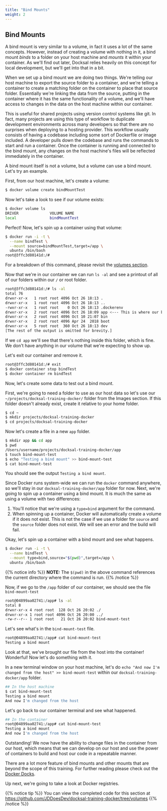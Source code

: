 ```yaml
---
title: "Bind Mounts"
weight: 2
---
```


## Bind Mounts

A bind mount is very similar to a volume, in fact it uses a lot of the same concepts. However, instead of creating a volume with nothing in it, a bind mount _binds_ to a folder on your host machine and _mounts_ it within your container. As we'll find out later, Docksal relies heavily on this concept for local development, but we'll get into that in a bit.

When we set up a bind mount we are doing two things. We're telling our host machine to export the source folder to a container, and we're telling a container to create a matching folder on the container to place that source folder. Essentially we're linking the data from the source, putting in the container where it has the same functionality of a volume, and we'll have access to changes in the data on the host machine within our container.

This is useful for shared projects using version control systems like git. In fact, many projects are using this type of workflow to duplicate development environments across many developers so that there are no surprises when deploying to a hosting provider. This workflow usually consists of having a codebase including some sort of Dockerfile or image included. A developer pulls down the codebase and runs the commands to start and run a container. Once the container is running and connected to the bind mount, any changes on the host machine's files will be reflected immediately in the container.

A bind mount itself is not a volume, but a volume can use a bind mount. Let's try an example.

First, from our host machine, let's create a volume:

``` bash
$ docker volume create bindMountTest
```

Now let's take a look to see if our volume exists:

``` bash
$ docker volume ls
DRIVER              VOLUME NAME
local               bindMountTest
```

Perfect! Now, let's spin up a container using that volume:

``` bash
$ docker run -i -t \
  --name bindTest \
  --mount source=bindMountTest,target=/app \
  ubuntu /bin/bash
root@3ffc3d80141d:/#
```

For a breakdown of this command, please revisit the [volumes section](/intro-docker/docker-basics/docker-components/volumes).

Now that we're in our container we can run `ls -al` and see a printout of all of our folders within our `/` or root folder.

``` bash
root@3ffc3d80141d:/# ls -al
total 76
drwxr-xr-x   1 root root 4096 Oct 26 18:13 .
drwxr-xr-x   1 root root 4096 Oct 26 18:13 ..
-rwxr-xr-x   1 root root    0 Oct 26 18:13 .dockerenv
drwxr-xr-x   2 root root 4096 Oct 26 18:09 app <--- This is where our bindMountTest volume is mounted.
drwxr-xr-x   2 root root 4096 Oct 10 21:07 bin
drwxr-xr-x   2 root root 4096 Apr 24  2018 boot
drwxr-xr-x   5 root root  360 Oct 26 18:13 dev
[The rest of the output is omitted for brevity.]
```

If we `cd app` we'll see that there's nothing inside this folder, which is fine. We don't have anything in our volume that we're expecting to show up.

Let's exit our container and remove it.

``` bash
root@3ffc3d80141d:/# exit
$ docker container stop bindTest
$ docker container rm bindTest
```

Now, let's create some data to test out a bind mount.

First, we're going to need a folder to use as our host data so let's use our `~/projects/docksal-training-docker/` folder from the Images section. If this folder doesn't already exist, create it relative to your home folder.

``` bash
$ cd ~
$ mkdir projects/docksal-training-docker
$ cd projects/docksal-training-docker
```

Now let's create a file in a new `app` folder.
``` bash
$ mkdir app && cd app
$ pwd
/Users/username/projects/docksal-training-docker/app
$ touch bind-mount-test
$ echo "Testing a bind mount" >> bind-mount-test
$ cat bind-mount-test
```

You should see the output `Testing a bind mount`.

Since Docker runs system-wide we can run the `docker` command anywhere, so we'll stay in our `docksal-training-docker/app` folder for now. Next, we're going to spin up a container using a bind mount. It is much the same as using a volume with two differences:

1. You'll notice that we're using a `type=bind` argument for the command.
2. When spinning up a container, Docker will automatically create a volume if it does not exist. This is not the case if we use a folder for `source` and the `source` folder does not exist. We will see an error and the build will fail.

Okay, let's spin up a container with a bind mount and see what happens.

``` bash
$ docker run -i -t \
  --name bindTest \
  --mount type=bind,source="$(pwd)",target=/app \
  ubuntu /bin/bash
```

{{% notice info %}}
**NOTE:** The `$(pwd)` in the above command references the current directory where the command is run.
{{% /notice %}}

Now, if we go to the `/app` folder of our container, we should see the file `bind-mount-test`

``` bash
root@04899aa02741:/app# ls -al
total 8
drwxr-xr-x 4 root root  128 Oct 26 20:02 ./
drwxr-xr-x 1 root root 4096 Oct 26 20:00 ../
-rw-r--r-- 1 root root   21 Oct 26 20:02 bind-mount-test
```

Let's see what's in the `bind-mount-test` file.

``` bash
root@04899aa02741:/app# cat bind-mount-test
Testing a bind mount
```

Look at that, we've brought our file from the host into the container! Wonderful! Now let's do something with it.

In a new terminal window on your host machine, let's do `echo "And now I'm changed from the host" >> bind-mount-test` within our `docksal-training-docker/app` folder.

``` bash
## In the host machine
$ cat bind-mount-test
Testing a bind mount
And now I'm changed from the host
```

Let's go back to our container terminal and see what happened.
``` bash
## In the container
root@04899aa02741:/app# cat bind-mount-test
Testing a bind mount
And now I'm changed from the host
```

Outstanding! We now have the ability to change files in the container from our host, which means that we can develop on our host and use the power of containers to build and host our code in a repeatable manner.

There are a lot more feature of bind mounts and other mounts that are beyond the scope of this training. For further reading please check out the [Docker Docks](https://docs.docker.com/storage/bind-mounts/).

Up next, we're going to take a look at Docker registries.

{{% notice tip %}}
You can view the completed code for this section at https://github.com/JDDoesDev/docksal-training-docker/tree/volumes
{{% /notice %}}
